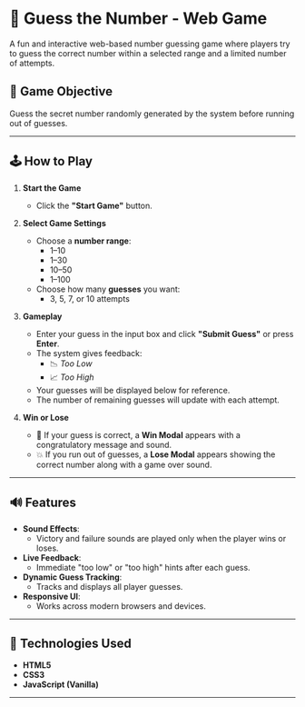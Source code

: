 # 🎯 Guess the Number - Web Game

A fun and interactive web-based number guessing game where players try to guess the correct number within a selected range and a limited number of attempts.

## 📌 Game Objective

Guess the secret number randomly generated by the system before running out of guesses.

---

## 🕹️ How to Play

1. **Start the Game**
   - Click the **"Start Game"** button.

2. **Select Game Settings**
   - Choose a **number range**:
     - 1–10
     - 1–30
     - 10–50
     - 1–100
   - Choose how many **guesses** you want:
     - 3, 5, 7, or 10 attempts

3. **Gameplay**
   - Enter your guess in the input box and click **"Submit Guess"** or press **Enter**.
   - The system gives feedback:
     - 📉 *Too Low*
     - 📈 *Too High*
   - Your guesses will be displayed below for reference.
   - The number of remaining guesses will update with each attempt.

4. **Win or Lose**
   - 🎉 If your guess is correct, a **Win Modal** appears with a congratulatory message and sound.
   - 💥 If you run out of guesses, a **Lose Modal** appears showing the correct number along with a game over sound.

---

## 🔊 Features

- **Sound Effects**: 
  - Victory and failure sounds are played only when the player wins or loses.
- **Live Feedback**: 
  - Immediate "too low" or "too high" hints after each guess.
- **Dynamic Guess Tracking**:
  - Tracks and displays all player guesses.
- **Responsive UI**:
  - Works across modern browsers and devices.

---

## 🔧 Technologies Used

- **HTML5**
- **CSS3**
- **JavaScript (Vanilla)**

---
